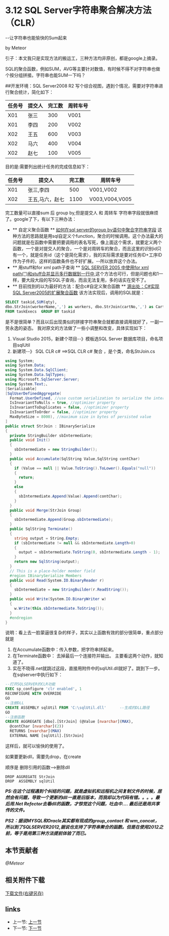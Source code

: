 # 3.12 SQL Server字符串聚合解决方法（CLR）
--让字符串也能愉快的Sum起来

by Meteor  

引子：本文我只是实现方法的搬运工，三种方法均非原创，都是google上摘录。

SQL的聚合函数，例如SUM，AVG等主要针对数值，有时候不得不对字符串也做个按分组拼接。字符串也能SUM一下吗？

##开发环境：SQL Server2008 R2
写个综合视图，遇到个情况，需要对字符串进行聚合统计，简化如下：

| 任务号  | 提交人  | 完工数  | 周转车号 |
| ---- | ---- | ---- | ---- |
| X01  | 张三   | 300  | V001 |
| X01  | 李四   | 200  | V002 |
| X02  | 王五   | 600  | V003 |
| X02  | 马六   | 400  | V004 |
| X02  | 赵七   | 100  | V005 |

目的是:需要列出统计任务的完成信息如下：

| 任务号  | 提交人      | 完工数  | 周转车号           |
| ---- | -------- | ---- | -------------- |
| X01  | 张三,李四    | 500  | V001,V002      |
| X02  | 王五,马六，赵七 | 1100 | V003,V004,V005 |

完工数量可以直接sum 后 group by,但是提交人 和 周转车 字符串字段就很麻烦了。google了下，有以下三种办法：

* ** 自定义聚合函数 **   [如何在sql server的group by语句中聚合字符串字段](https://zhidao.baidu.com/question/1431474448110090539.html)
  这种方法的思路就是用sql自定义个function，聚合的时候调用。这个办法最大的问题就是在函数中需要把要调用的表名写死，像上面这个需求，就要定义两个函数，一个是对提交人的聚合，一个是对周转车的聚合，而且这里的识别id只有一个，就是任务id（这个是简化需求），我的实际需求是要对任务ID+工序ID作为子件的，这样的函数条件也不好扩展。--所以放弃这个办法。
* ** 用stuff和for xml path子查询 **  [SQL SERVER 2005 中使用for xml path('')和stuff合并显示多行数据到一行中  ](http://lvmylove.blog.163.com/blog/static/207215172201511233315392/)
  这个方法也可行，但是问题也和1一样，要大段大段的写SQL子查询，而且无法复用，多的话实在受不了。
* ** 目前找到的以为最好的方法：配合c#自定义聚合函数  ** [源出处：C#实现SQL Server2005的扩展聚合函数](http://www.cnblogs.com/blues_/archive/2010/03/19/1690047.html)
  该方法实现后，调用的SQL就是：

```SQL
SELECT taskid,SUM(qty),
dbo.StrJoin(workerName,',') as workers, dbo.StrJoin(cartNo,',') as Carts 
FROM taskExecs  GROUP BY taskid
```
是不是很简单？而且以后出现类似的拼接字符串聚合就都直接调用就好了，一副一劳永逸的姿态。
我对原文的方法做了一些小调整和改变，具体实现如下：
1. Visual Studio 2015，新建个项目--》模板选SQL Server 数据库项目，命名项目sqlUtil
2. 新建项--》 SQL CLR c#  ==>SQL CLR c# 聚合  ，是个类，命名StrJoin.cs

```c#
using System;
using System.Data;
using System.Data.SqlClient;
using System.Data.SqlTypes;
using Microsoft.SqlServer.Server;
using System.Text;、
[Serializable]
[SqlUserDefinedAggregate(
  Format.UserDefined, //use custom serialization to serialize the intermediate result
  IsInvariantToNulls = true, //optimizer property
  IsInvariantToDuplicates = false, //optimizer property
  IsInvariantToOrder = false, //optimizer property
  MaxByteSize = 8000), //maximum size in bytes of persisted value
]
public struct StrJoin : IBinarySerialize
{
  private StringBuilder sbIntermediate;
  public void Init()
  {
    sbIntermediate = new StringBuilder();
  }
  public void Accumulate(SqlString Value,SqlString contChar)
  {
    if (Value == null || Value.ToString().ToLower().Equals("null"))
    {
      return;
    }
    else
    {
      sbIntermediate.Append(Value).Append(contChar);
    }
  }
  public void Merge(StrJoin Group)
  {
    sbIntermediate.Append(Group.sbIntermediate);
  }
  public SqlString Terminate()
  {
    string output = String.Empty;
    if (sbIntermediate != null && sbIntermediate.Length>0)
    {
      output = sbIntermediate.ToString(0, sbIntermediate.Length - 1);
    }
    return new SqlString(output);
  }
  // This is a place-holder member field
  #region IBinarySerialize Members
  public void Read(System.IO.BinaryReader r)
  {
    sbIntermediate = new StringBuilder(r.ReadString());
  }
  public void Write(System.IO.BinaryWriter w)
  {
    w.Write(this.sbIntermediate.ToString());
  }
  #endregion
}
```

说明：看上去一脸蒙逼很复杂的样子，其实以上函数有效的部分很简单，重点部分就是
1. 在Accumulate函数中：传入参数，把字符串拼起来。 
2. 在Terminate函数中： 去掉最后一个连接符并输出。
   主要看这两个动作，就知道了。
3. 实在不晓得.net就跳过这段，直接用附件中的sqlUtil.dll就好了。跳到下一步。
   在sqlserver中执行如下：

```SQL
--打开SQLSERVER的CLR功能
EXEC sp_configure 'clr enabled', 1
RECONFIGURE WITH OVERRIDE
GO
--注册DLL
CREATE ASSEMBLY sqlUtil FROM 'C:\sqlUtil.dll'      --生成的DLL路径
GO
--注册函数
CREATE AGGREGATE [dbo].[StrJoin] (@Value [nvarchar](MAX), 
  @contChar [nvarchar](2))
  RETURNS [nvarchar](MAX)
  EXTERNAL NAME [sqlUtil].[StrJoin]
```

这样后，就可以愉快的使用了。

如果要更新dll，需要先drop，在create

顺序是  删除引用的函数-->删除dll

    DROP AGGREGATE StrJoin
    DROP  ASSEMBLY sqlUtil

***PS:在这个过程遇到个纠结的问题，就是虚拟机和远程机之间复制文件的时候，居然会有问题，导致一个更新的dll一直是旧版本，而我却以为代码有错。。。。最后用.Net Refector去看dll的函数，才惊觉这个问题，吐血中.... 最后还是用共享传的文件。***

***PS2：据说MYSQL和Oracle其实都有现成的group_contact 和 wm_concat，所以到了SQLSERVER2012,据说也支持了字符串聚合的函数。但是在使用2012之前，等于是用第三种方法提前体验了而已。***

## 本节贡献者
*@Meteor*  

## 相关附件下载
[下载文件(右键另存)](/files/sqlUtil.dll) 

## links
  * 上一节: [上一节](<03.11.md>)
  * 下一节: [下一节](<04.0.md>)
